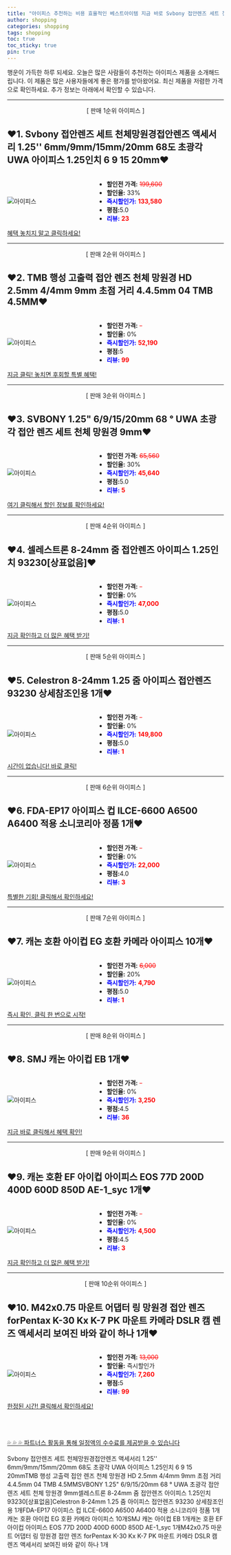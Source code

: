 ```yaml
---
title: "아이피스 추천하는 비용 효율적인 베스트아이템 지금 바로 Svbony 접안렌즈 세트 천체망원경접안렌즈 액세서리"
author: shopping
categories: shopping
tags: shopping
toc: true
toc_sticky: true
pin: true
---
```

행운이 가득한 하루 되세요. 오늘은 많은 사람들이 추천하는 아이피스 제품을 소개해드립니다. 이 제품은 많은 사용자들에게 좋은 평가를 받아왔어요. 최신 제품을 저렴한 가격으로 확인하세요. 추가 정보는 아래에서 확인할 수 있습니다.

---
<p class="toplist" style="margin: 0 auto; display: block; width: fit-content;">[ 판매 1순위 아이피스 ]</p>

<h2><strong>❤️1. Svbony 접안렌즈 세트 천체망원경접안렌즈 액세서리 1.25'' 6mm/9mm/15mm/20mm 68도 초광각 UWA 아이피스 1.25인치 6 9 15 20mm❤️</strong></h2>

<div style="display: flex; align-items: center;">
    <div style="flex: 0.4;">
        <img src="https://thumbnail9.coupangcdn.com/thumbnails/remote/230x230ex/image/vendor_inventory/a85a/bdc894f138036befea1ceff0c21ddac4fa710e67a195cb12c085bb125dbf.jpg" alt="아이피스" style="max-width: 100%;">
    </div>
    <div style="flex: 0.6; margin-left: 10px;">
        <ul>
            <li><strong>할인전 가격:</strong> <del style="color: red;">199,600</del></li>
            <li><strong>할인율:</strong> 33%</li>
            <li><span style='color:blue'><strong>즉시할인가:</strong></span> <span style='color:red'><strong>133,580</strong></span></li>
            <li><strong>평점:</strong>5.0</li>
            <li><span style='color:blue'><strong>리뷰:</strong></span> <span style='color:red'><strong>23</strong></span></li>
        </ul>
    </div>
</div>
<div class="center">
    <a href="https://William4Davisa.github.io?lptag=AF9450613&subid=githubio&pageKey=6000827727&traceid=V0-153&itemId=10861930473&vendorItemId=81835571769" class="myButton">
        혜택 놓치지 말고 클릭하세요!
    </a>
</div>


---
<p class="toplist" style="margin: 0 auto; display: block; width: fit-content;">[ 판매 2순위 아이피스 ]</p>

<h2><strong>❤️2. TMB 행성 고출력 접안 렌즈 천체 망원경 HD 2.5mm 4/4mm 9mm 초점 거리 4.4.5mm 04 TMB 4.5MM❤️</strong></h2>

<div style="display: flex; align-items: center;">
    <div style="flex: 0.4;">
        <img src="https://thumbnail9.coupangcdn.com/thumbnails/remote/230x230ex/image/vendor_inventory/ffdf/83bcf16c38d9342535b41fc4b65b4056952eb89048b57b1a0f6eeb498f90.jpg" alt="아이피스" style="max-width: 100%;">
    </div>
    <div style="flex: 0.6; margin-left: 10px;">
        <ul>
            <li><strong>할인전 가격:</strong> <del style="color: red;">-</del></li>
            <li><strong>할인율:</strong> 0%</li>
            <li><span style='color:blue'><strong>즉시할인가:</strong></span> <span style='color:red'><strong>52,190</strong></span></li>
            <li><strong>평점:</strong>5</li>
            <li><span style='color:blue'><strong>리뷰:</strong></span> <span style='color:red'><strong>99</strong></span></li>
        </ul>
    </div>
</div>
<div class="center">
    <a href="https://William4Davisa.github.io?lptag=AF9450613&subid=githubio&pageKey=6902159883&traceid=V0-153&itemId=16604357971&vendorItemId=88867854814" class="myButton">
        지금 클릭! 놓치면 후회할 특별 혜택!
    </a>
</div>


---
<p class="toplist" style="margin: 0 auto; display: block; width: fit-content;">[ 판매 3순위 아이피스 ]</p>

<h2><strong>❤️3. SVBONY 1.25" 6/9/15/20mm 68 ° UWA 초광각 접안 렌즈 세트 천체 망원경 9mm❤️</strong></h2>

<div style="display: flex; align-items: center;">
    <div style="flex: 0.4;">
        <img src="https://thumbnail8.coupangcdn.com/thumbnails/remote/230x230ex/image/vendor_inventory/ca3c/f5260abf3961ae32e94e4c5b998156b2b4f369284cb8e22fa5fae5bb277c.jpg" alt="아이피스" style="max-width: 100%;">
    </div>
    <div style="flex: 0.6; margin-left: 10px;">
        <ul>
            <li><strong>할인전 가격:</strong> <del style="color: red;">65,560</del></li>
            <li><strong>할인율:</strong> 30%</li>
            <li><span style='color:blue'><strong>즉시할인가:</strong></span> <span style='color:red'><strong>45,640</strong></span></li>
            <li><strong>평점:</strong>5.0</li>
            <li><span style='color:blue'><strong>리뷰:</strong></span> <span style='color:red'><strong>5</strong></span></li>
        </ul>
    </div>
</div>
<div class="center">
    <a href="https://William4Davisa.github.io?lptag=AF9450613&subid=githubio&pageKey=6585941858&traceid=V0-153&itemId=14840419056&vendorItemId=82079687165" class="myButton">
        여기 클릭해서 할인 정보를 확인하세요!
    </a>
</div>


---
<p class="toplist" style="margin: 0 auto; display: block; width: fit-content;">[ 판매 4순위 아이피스 ]</p>

<h2><strong>❤️4. 셀레스트론 8-24mm 줌 접안렌즈 아이피스 1.25인치 93230[상표없음]❤️</strong></h2>

<div style="display: flex; align-items: center;">
    <div style="flex: 0.4;">
        <img src="https://thumbnail9.coupangcdn.com/thumbnails/remote/230x230ex/image/vendor_inventory/f622/7d2dcbcbfb7187d3b4352994afc2fb9626020010b6924d0b3d4a1fbc90ab.jpg" alt="아이피스" style="max-width: 100%;">
    </div>
    <div style="flex: 0.6; margin-left: 10px;">
        <ul>
            <li><strong>할인전 가격:</strong> <del style="color: red;">-</del></li>
            <li><strong>할인율:</strong> 0%</li>
            <li><span style='color:blue'><strong>즉시할인가:</strong></span> <span style='color:red'><strong>47,000</strong></span></li>
            <li><strong>평점:</strong>5.0</li>
            <li><span style='color:blue'><strong>리뷰:</strong></span> <span style='color:red'><strong>1</strong></span></li>
        </ul>
    </div>
</div>
<div class="center">
    <a href="https://William4Davisa.github.io?lptag=AF9450613&subid=githubio&pageKey=6060369137&traceid=V0-153&itemId=11140896731&vendorItemId=78419327759" class="myButton">
        지금 확인하고 더 많은 혜택 받기!
    </a>
</div>


---
<p class="toplist" style="margin: 0 auto; display: block; width: fit-content;">[ 판매 5순위 아이피스 ]</p>

<h2><strong>❤️5. Celestron 8-24mm 1.25 줌 아이피스 접안렌즈 93230 상세참조인용 1개❤️</strong></h2>

<div style="display: flex; align-items: center;">
    <div style="flex: 0.4;">
        <img src="https://thumbnail7.coupangcdn.com/thumbnails/remote/230x230ex/image/vendor_inventory/7170/44c7f9ed2dfb6c8c3675cbfd94cbb4f641224077b7af5ee68a03323aac83.jpg" alt="아이피스" style="max-width: 100%;">
    </div>
    <div style="flex: 0.6; margin-left: 10px;">
        <ul>
            <li><strong>할인전 가격:</strong> <del style="color: red;">-</del></li>
            <li><strong>할인율:</strong> 0%</li>
            <li><span style='color:blue'><strong>즉시할인가:</strong></span> <span style='color:red'><strong>149,800</strong></span></li>
            <li><strong>평점:</strong>5.0</li>
            <li><span style='color:blue'><strong>리뷰:</strong></span> <span style='color:red'><strong>1</strong></span></li>
        </ul>
    </div>
</div>
<div class="center">
    <a href="https://William4Davisa.github.io?lptag=AF9450613&subid=githubio&pageKey=1147877900&traceid=V0-153&itemId=2120598102&vendorItemId=80287050186" class="myButton">
        시간이 없습니다! 바로 클릭!
    </a>
</div>


---
<p class="toplist" style="margin: 0 auto; display: block; width: fit-content;">[ 판매 6순위 아이피스 ]</p>

<h2><strong>❤️6. FDA-EP17 아이피스 컵 ILCE-6600 A6500 A6400 적용 소니코리아 정품 1개❤️</strong></h2>

<div style="display: flex; align-items: center;">
    <div style="flex: 0.4;">
        <img src="https://thumbnail6.coupangcdn.com/thumbnails/remote/230x230ex/image/vendor_inventory/d06d/3f7f8d64250220d615b0694b7788851147bcd844cabb5b7efe2214435826.jpg" alt="아이피스" style="max-width: 100%;">
    </div>
    <div style="flex: 0.6; margin-left: 10px;">
        <ul>
            <li><strong>할인전 가격:</strong> <del style="color: red;">-</del></li>
            <li><strong>할인율:</strong> 0%</li>
            <li><span style='color:blue'><strong>즉시할인가:</strong></span> <span style='color:red'><strong>22,000</strong></span></li>
            <li><strong>평점:</strong>4.0</li>
            <li><span style='color:blue'><strong>리뷰:</strong></span> <span style='color:red'><strong>3</strong></span></li>
        </ul>
    </div>
</div>
<div class="center">
    <a href="https://William4Davisa.github.io?lptag=AF9450613&subid=githubio&pageKey=5176375037&traceid=V0-153&itemId=7153720230&vendorItemId=74445428030" class="myButton">
        특별한 기회! 클릭해서 확인하세요!
    </a>
</div>


---
<p class="toplist" style="margin: 0 auto; display: block; width: fit-content;">[ 판매 7순위 아이피스 ]</p>

<h2><strong>❤️7. 캐논 호환 아이컵 EG 호환 카메라 아이피스 10개❤️</strong></h2>

<div style="display: flex; align-items: center;">
    <div style="flex: 0.4;">
        <img src="https://thumbnail6.coupangcdn.com/thumbnails/remote/230x230ex/image/vendor_inventory/413c/6df1bff284373bc1881b71f68ac67a177e8bd4ec661064fbae9ea531b8cb.jpg" alt="아이피스" style="max-width: 100%;">
    </div>
    <div style="flex: 0.6; margin-left: 10px;">
        <ul>
            <li><strong>할인전 가격:</strong> <del style="color: red;">6,000</del></li>
            <li><strong>할인율:</strong> 20%</li>
            <li><span style='color:blue'><strong>즉시할인가:</strong></span> <span style='color:red'><strong>4,790</strong></span></li>
            <li><strong>평점:</strong>5.0</li>
            <li><span style='color:blue'><strong>리뷰:</strong></span> <span style='color:red'><strong>1</strong></span></li>
        </ul>
    </div>
</div>
<div class="center">
    <a href="https://William4Davisa.github.io?lptag=AF9450613&subid=githubio&pageKey=7535474871&traceid=V0-153&itemId=19796407316&vendorItemId=90680954542" class="myButton">
        즉시 확인, 클릭 한 번으로 시작!
    </a>
</div>


---
<p class="toplist" style="margin: 0 auto; display: block; width: fit-content;">[ 판매 8순위 아이피스 ]</p>

<h2><strong>❤️8. SMJ 캐논 아이컵 EB 1개❤️</strong></h2>

<div style="display: flex; align-items: center;">
    <div style="flex: 0.4;">
        <img src="https://thumbnail6.coupangcdn.com/thumbnails/remote/230x230ex/image/retail/images/2020/06/16/11/8/a20fb193-d61b-475b-9026-1baa683d03de.jpg" alt="아이피스" style="max-width: 100%;">
    </div>
    <div style="flex: 0.6; margin-left: 10px;">
        <ul>
            <li><strong>할인전 가격:</strong> <del style="color: red;">-</del></li>
            <li><strong>할인율:</strong> 0%</li>
            <li><span style='color:blue'><strong>즉시할인가:</strong></span> <span style='color:red'><strong>3,250</strong></span></li>
            <li><strong>평점:</strong>4.5</li>
            <li><span style='color:blue'><strong>리뷰:</strong></span> <span style='color:red'><strong>36</strong></span></li>
        </ul>
    </div>
</div>
<div class="center">
    <a href="https://William4Davisa.github.io?lptag=AF9450613&subid=githubio&pageKey=1712935554&traceid=V0-153&itemId=2915133043&vendorItemId=70903806355" class="myButton">
        지금 바로 클릭해서 혜택 확인!
    </a>
</div>


---
<p class="toplist" style="margin: 0 auto; display: block; width: fit-content;">[ 판매 9순위 아이피스 ]</p>

<h2><strong>❤️9. 캐논 호환 EF 아이컵 아이피스 EOS 77D 200D 400D 600D 850D AE-1_syc 1개❤️</strong></h2>

<div style="display: flex; align-items: center;">
    <div style="flex: 0.4;">
        <img src="https://thumbnail7.coupangcdn.com/thumbnails/remote/230x230ex/image/vendor_inventory/4088/c639e33538b085dba17ffaf321f201fbba6fde90e55a23fef4dc97fbb062.jpg" alt="아이피스" style="max-width: 100%;">
    </div>
    <div style="flex: 0.6; margin-left: 10px;">
        <ul>
            <li><strong>할인전 가격:</strong> <del style="color: red;">-</del></li>
            <li><strong>할인율:</strong> 0%</li>
            <li><span style='color:blue'><strong>즉시할인가:</strong></span> <span style='color:red'><strong>4,500</strong></span></li>
            <li><strong>평점:</strong>4.5</li>
            <li><span style='color:blue'><strong>리뷰:</strong></span> <span style='color:red'><strong>3</strong></span></li>
        </ul>
    </div>
</div>
<div class="center">
    <a href="https://William4Davisa.github.io?lptag=AF9450613&subid=githubio&pageKey=7282355259&traceid=V0-153&itemId=18595308774&vendorItemId=85731470985" class="myButton">
        지금 확인하고 더 많은 혜택 받기!
    </a>
</div>


---
<p class="toplist" style="margin: 0 auto; display: block; width: fit-content;">[ 판매 10순위 아이피스 ]</p>

<h2><strong>❤️10. M42x0.75 마운트 어댑터 링 망원경 접안 렌즈 forPentax K-30 Kx K-7 PK 마운트 카메라 DSLR 캠 렌즈 액세서리 보여진 바와 같이 하나 1개❤️</strong></h2>

<div style="display: flex; align-items: center;">
    <div style="flex: 0.4;">
        <img src="https://thumbnail9.coupangcdn.com/thumbnails/remote/230x230ex/image/vendor_inventory/1e00/475e612ccbefbe9b5721526b645bb3c05ab1bf05137e840082c50bfacc85.jpg" alt="아이피스" style="max-width: 100%;">
    </div>
    <div style="flex: 0.6; margin-left: 10px;">
        <ul>
            <li><strong>할인전 가격:</strong> <del style="color: red;">13,000</del></li>
            <li><strong>할인율:</strong> 즉시할인가</li>
            <li><span style='color:blue'><strong>즉시할인가:</strong></span> <span style='color:red'><strong>7,260</strong></span></li>
            <li><strong>평점:</strong>5</li>
            <li><span style='color:blue'><strong>리뷰:</strong></span> <span style='color:red'><strong>99</strong></span></li>
        </ul>
    </div>
</div>
<div class="center">
    <a href="https://William4Davisa.github.io?lptag=AF9450613&subid=githubio&pageKey=7388564753&traceid=V0-153&itemId=19098086056&vendorItemId=90133315733" class="myButton">
        한정된 시간! 클릭해서 확인하세요!
    </a>
</div>

<br><br><br>[💦 💦 💦 파트너스 활동을 통해 일정액의 수수료를 제공받을 수 있습니다](https://link.coupang.com/a/bcpT2c)<br><br>Svbony 접안렌즈 세트 천체망원경접안렌즈 액세서리 1.25'' 6mm/9mm/15mm/20mm 68도 초광각 UWA 아이피스 1.25인치 6 9 15 20mmTMB 행성 고출력 접안 렌즈 천체 망원경 HD 2.5mm 4/4mm 9mm 초점 거리 4.4.5mm 04 TMB 4.5MMSVBONY 1.25" 6/9/15/20mm 68 ° UWA 초광각 접안 렌즈 세트 천체 망원경 9mm셀레스트론 8-24mm 줌 접안렌즈 아이피스 1.25인치 93230[상표없음]Celestron 8-24mm 1.25 줌 아이피스 접안렌즈 93230 상세참조인용 1개FDA-EP17 아이피스 컵 ILCE-6600 A6500 A6400 적용 소니코리아 정품 1개캐논 호환 아이컵 EG 호환 카메라 아이피스 10개SMJ 캐논 아이컵 EB 1개캐논 호환 EF 아이컵 아이피스 EOS 77D 200D 400D 600D 850D AE-1_syc 1개M42x0.75 마운트 어댑터 링 망원경 접안 렌즈 forPentax K-30 Kx K-7 PK 마운트 카메라 DSLR 캠 렌즈 액세서리 보여진 바와 같이 하나 1개